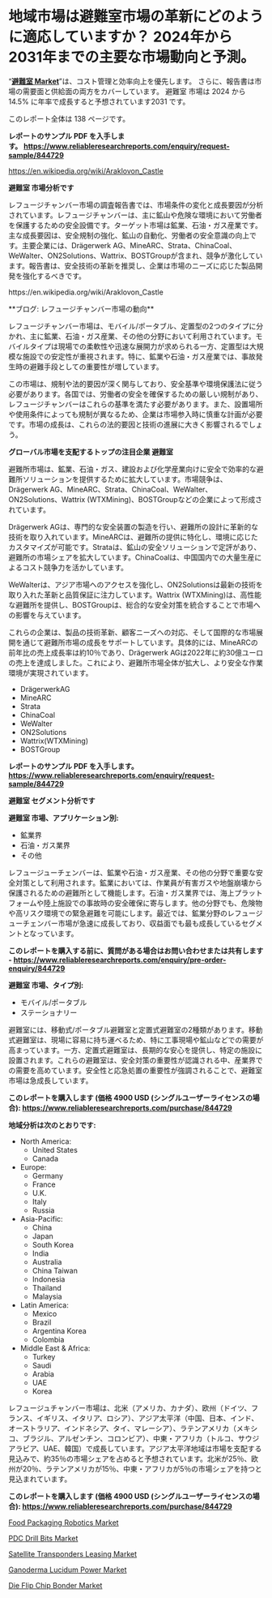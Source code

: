 <p><h1>地域市場は避難室市場の革新にどのように適応していますか？ 2024年から2031年までの主要な市場動向と予測。</h1></p><p>&ldquo;<strong><a href="https://www.reliableresearchreports.com/refuge-chamber-r844729">避難室 Market</a></strong>&rdquo;は、コスト管理と効率向上を優先します。 さらに、報告書は市場の需要面と供給面の両方をカバーしています。 避難室 市場は 2024 から 14.5% に年率で成長すると予想されています2031 です。</p>
<p>このレポート全体は 138 ページです。</p>
<p><strong>レポートのサンプル PDF を入手します。&nbsp;<a href="https://www.reliableresearchreports.com/enquiry/request-sample/844729">https://www.reliableresearchreports.com/enquiry/request-sample/844729</a></strong></p>
<p><a href="https://en.wikipedia.org/wiki/Araklovon_Castle">https://en.wikipedia.org/wiki/Araklovon_Castle</a></p>
<p><strong>避難室 市場分析です</strong></p>
<p><p>レフュージチャンバー市場の調査報告書では、市場条件の変化と成長要因が分析されています。レフュージチャンバーは、主に鉱山や危険な環境において労働者を保護するための安全設備です。ターゲット市場は鉱業、石油・ガス産業です。主な成長要因は、安全規制の強化、鉱山の自動化、労働者の安全意識の向上です。主要企業には、Drägerwerk AG、MineARC、Strata、ChinaCoal、WeWalter、ON2Solutions、Wattrix、BOSTGroupが含まれ、競争が激化しています。報告書は、安全技術の革新を推奨し、企業は市場のニーズに応じた製品開発を強化するべきです。</p></p>
<p>https://en.wikipedia.org/wiki/Araklovon_Castle</p>
<p><p>**ブログ: レフュージチャンバー市場の動向**</p><p>レフュージチャンバー市場は、モバイル/ポータブル、定置型の2つのタイプに分かれ、主に鉱業、石油・ガス産業、その他の分野において利用されています。モバイルタイプは現場での柔軟性や迅速な展開力が求められる一方、定置型は大規模な施設での安定性が重視されます。特に、鉱業や石油・ガス産業では、事故発生時の避難手段としての重要性が増しています。</p><p>この市場は、規制や法的要因が深く関与しており、安全基準や環境保護法に従う必要があります。各国では、労働者の安全を確保するための厳しい規制があり、レフュージチャンバーはこれらの基準を満たす必要があります。また、設置場所や使用条件によっても規制が異なるため、企業は市場参入時に慎重な計画が必要です。市場の成長は、これらの法的要因と技術の進展に大きく影響されるでしょう。</p></p>
<p><strong>グローバル市場を支配するトップの注目企業 避難室</strong></p>
<p><p>避難所市場は、鉱業、石油・ガス、建設および化学産業向けに安全で効率的な避難所ソリューションを提供するために拡大しています。市場競争は、Drägerwerk AG、MineARC、Strata、ChinaCoal、WeWalter、ON2Solutions、Wattrix (WTXMining)、BOSTGroupなどの企業によって形成されています。</p><p>Drägerwerk AGは、専門的な安全装置の製造を行い、避難所の設計に革新的な技術を取り入れています。MineARCは、避難所の提供に特化し、環境に応じたカスタマイズが可能です。Strataは、鉱山の安全ソリューションで定評があり、避難所の市場シェアを拡大しています。ChinaCoalは、中国国内での大量生産によるコスト競争力を活かしています。</p><p>WeWalterは、アジア市場へのアクセスを強化し、ON2Solutionsは最新の技術を取り入れた革新と品質保証に注力しています。Wattrix (WTXMining)は、高性能な避難所を提供し、BOSTGroupは、総合的な安全対策を統合することで市場への影響を与えています。</p><p>これらの企業は、製品の技術革新、顧客ニーズへの対応、そして国際的な市場展開を通じて避難所市場の成長をサポートしています。具体的には、MineARCの前年比の売上成長率は約10％であり、Drägerwerk AGは2022年に約30億ユーロの売上を達成しました。これにより、避難所市場全体が拡大し、より安全な作業環境が実現されています。</p></p>
<p><ul><li>DrägerwerkAG</li><li>MineARC</li><li>Strata</li><li>ChinaCoal</li><li>WeWalter</li><li>ON2Solutions</li><li>Wattrix(WTXMining)</li><li>BOSTGroup</li></ul></p>
<p><strong>レポートのサンプル PDF を入手します。 <a href="https://www.reliableresearchreports.com/enquiry/request-sample/844729">https://www.reliableresearchreports.com/enquiry/request-sample/844729</a></strong></p>
<p><strong>避難室 セグメント分析です</strong></p>
<p><strong>避難室 市場、アプリケーション別:</strong></p>
<p><ul><li>鉱業界</li><li>石油・ガス業界</li><li>その他</li></ul></p>
<p><p>レフュージューチェンバーは、鉱業や石油・ガス産業、その他の分野で重要な安全対策として利用されます。鉱業においては、作業員が有害ガスや地盤崩壊から保護されるための避難所として機能します。石油・ガス業界では、海上プラットフォームや陸上施設での事故時の安全確保に寄与します。他の分野でも、危険物や高リスク環境での緊急避難を可能にします。最近では、鉱業分野のレフュージューチェンバー市場が急速に成長しており、収益面でも最も成長しているセグメントとなっています。</p></p>
<p><strong>このレポートを購入する前に、質問がある場合はお問い合わせまたは共有します - <a href="https://www.reliableresearchreports.com/enquiry/pre-order-enquiry/844729">https://www.reliableresearchreports.com/enquiry/pre-order-enquiry/844729</a></strong></p>
<p><strong>避難室 市場、タイプ別:</strong></p>
<p><ul><li>モバイル/ポータブル</li><li>ステーショナリー</li></ul></p>
<p><p>避難室には、移動式/ポータブル避難室と定置式避難室の2種類があります。移動式避難室は、現場に容易に持ち運べるため、特に工事現場や鉱山などでの需要が高まっています。一方、定置式避難室は、長期的な安心を提供し、特定の施設に設置されます。これらの避難室は、安全対策の重要性が認識される中、産業界での需要を高めています。安全性と応急処置の重要性が強調されることで、避難室市場は急成長しています。</p></p>
<p><strong>このレポートを購入します (価格 4900 USD (シングルユーザーライセンスの場合): <a href="https://www.reliableresearchreports.com/purchase/844729">https://www.reliableresearchreports.com/purchase/844729</a></strong></p>
<p><strong>地域分析は次のとおりです:</strong></p>
<p><ul>
    <li>
        North America:
        <ul>
            <li>United States</li>
            <li>Canada</li>
        </ul>
    </li>
    <li>
        Europe:
        <ul>
            <li>Germany</li>
            <li>France</li>
            <li>U.K.</li>
            <li>Italy</li>
            <li>Russia</li>
        </ul>
    </li>
    <li>
        Asia-Pacific:
        <ul>
            <li>China</li>
            <li>Japan</li>
            <li>South Korea</li>
            <li>India</li>
            <li>Australia</li>
            <li>China Taiwan</li>
            <li>Indonesia</li>
            <li>Thailand</li>
            <li>Malaysia</li>
        </ul>
    </li>
    <li>
        Latin America:
        <ul>
            <li>Mexico</li>
            <li>Brazil</li>
            <li>Argentina Korea</li>
            <li>Colombia</li>
        </ul>
    </li>
    <li>
        Middle East & Africa:
        <ul>
            <li>Turkey</li>
            <li>Saudi</li>
            <li>Arabia</li>
            <li>UAE</li>
            <li>Korea</li>
        </ul>
    </li>
    </ul></p>
<p><p>レフュージュチャンバー市場は、北米（アメリカ、カナダ）、欧州（ドイツ、フランス、イギリス、イタリア、ロシア）、アジア太平洋（中国、日本、インド、オーストラリア、インドネシア、タイ、マレーシア）、ラテンアメリカ（メキシコ、ブラジル、アルゼンチン、コロンビア）、中東・アフリカ（トルコ、サウジアラビア、UAE、韓国）で成長しています。アジア太平洋地域は市場を支配する見込みで、約35％の市場シェアを占めると予想されています。北米が25％、欧州が20％、ラテンアメリカが15％、中東・アフリカが5％の市場シェアを持つと見込まれています。</p></p>
<p><strong>このレポートを購入します (価格 4900 USD (シングルユーザーライセンスの場合): <a href="https://www.reliableresearchreports.com/purchase/844729">https://www.reliableresearchreports.com/purchase/844729</a></strong></p>
<p><p><a href="https://www.linkedin.com/pulse/food-packaging-robotics-market-size-growing-cagr-149-report-bqxse?trackingId=FEhHebQ%2FRBy1JUy1Gd6R7A%3D%3D">Food Packaging Robotics Market</a></p><p><a href="https://www.linkedin.com/pulse/in-depth-analysis-global-pdc-drill-bits-market-scope-rmx9e?trackingId=24S7DwzQRDC6ZREa2x%2F%2FBg%3D%3D">PDC Drill Bits Market</a></p><p><a href="https://issuu.com/reportprime-2/docs/satellite-transponders-leasing-mark_58a1513fe59a72">Satellite Transponders Leasing Market</a></p><p><a href="https://issuu.com/reportprime-2/docs/ganoderma-lucidum-power-market-size_e6269c0bb44ff5">Ganoderma Lucidum Power Market</a></p><p><a href="https://github.com/NasrinKhan99/Market-Research-Report-List-1/blob/main/die-flip-chip-bonder-market.md">Die Flip Chip Bonder Market</a></p></p>